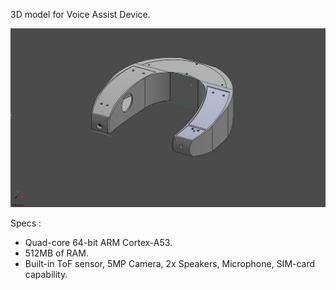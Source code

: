 3D model for Voice Assist Device.

![neckband-assy](https://github.com/iqbalramadhan1102/3D-model/blob/main/voice_assist_device/neckband-assy.png)

Specs :
- Quad-core 64-bit ARM Cortex-A53.
- 512MB of RAM.
- Built-in ToF sensor, 5MP Camera, 2x Speakers, Microphone, SIM-card capability. 
